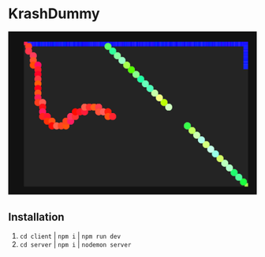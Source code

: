# KrashDummy

![GAME](/client/src/styles/public/KrashDummy.png)

## Installation

1. `cd client` | `npm i` | `npm run dev`
2. `cd server` | `npm i` | `nodemon server`
